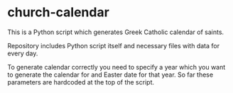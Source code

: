 # church-calendar
This is a Python script which generates Greek Catholic calendar of saints.

Repository includes Python script itself and necessary files with data for every day.

To generate calendar correctly you need to specify a year which you want to generate the calendar for and Easter date for that year. So far these parameters are hardcoded at the top of the script.
